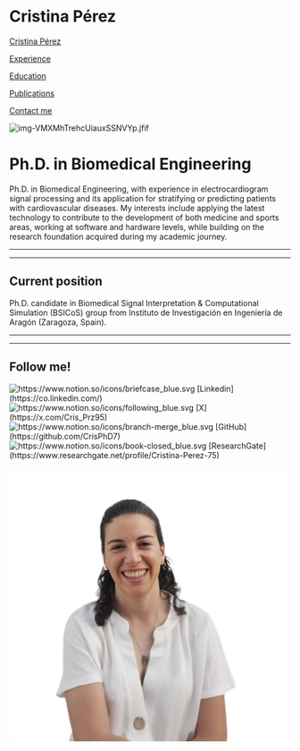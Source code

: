 # Cristina Pérez

[Cristina Pérez](https://www.notion.so/Cristina-P-rez-110958171b0680bebc34cb27f6593f18?pvs=21)

[Experience](https://www.notion.so/Experience-110958171b0680bb8f78e3a701279022?pvs=21)

[Education](https://www.notion.so/Education-110958171b068022a245f48c146ef017?pvs=21)

[Publications](https://www.notion.so/Publications-110958171b06801cbbf7eb13d8eb422e?pvs=21)

[Contact me](https://www.notion.so/Contact-me-110958171b06810db37bde7310b5ff0c?pvs=21)

![img-VMXMhTrehcUiauxSSNVYp.jfif](9dfaf5ae-e3c0-4c8f-b1e7-7c1490a3635a.png)

# Ph.D. in Biomedical Engineering

Ph.D. in Biomedical Engineering, with experience in electrocardiogram signal processing and its application for stratifying or predicting patients with cardiovascular diseases. My interests include applying the latest technology to contribute to the development of both medicine and sports areas, working at software and hardware levels, while building on the research foundation acquired during my academic journey.

---

---

## Current position

Ph.D. candidate in Biomedical Signal Interpretation & Computational Simulation (BSICoS) group from Instituto de Investigación en Ingeniería de Aragón (Zaragoza, Spain).

---

---

## Follow me!

<aside>
<img src="https://www.notion.so/icons/briefcase_blue.svg" alt="https://www.notion.so/icons/briefcase_blue.svg" width="40px" /> [Linkedin](https://co.linkedin.com/)

</aside>

<aside>
<img src="https://www.notion.so/icons/following_blue.svg" alt="https://www.notion.so/icons/following_blue.svg" width="40px" /> [X](https://x.com/Cris_Prz95)

</aside>

<aside>
<img src="https://www.notion.so/icons/branch-merge_blue.svg" alt="https://www.notion.so/icons/branch-merge_blue.svg" width="40px" /> [GitHub](https://github.com/CrisPhD7)

</aside>

<aside>
<img src="https://www.notion.so/icons/book-closed_blue.svg" alt="https://www.notion.so/icons/book-closed_blue.svg" width="40px" /> [ResearchGate](https://www.researchgate.net/profile/Cristina-Perez-75)

</aside>

![CrisWeb.png](CrisWeb.png)